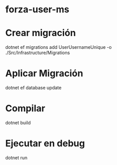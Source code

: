 # forza-user-ms
# Crear migración
dotnet ef migrations add UserUsernameUnique -o ./Src/Infrastructure/Migrations

# Aplicar Migración
dotnet ef database update


# Compilar
dotnet build

# Ejecutar en debug
dotnet run